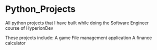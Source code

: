 # Python_Projects
All python projects that I have built while doing the Software Engineer course of HyperionDev

These projects include:
  A game
  File management application
  A finance calculator
